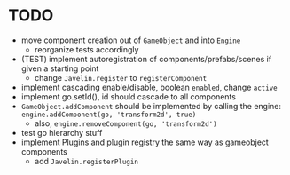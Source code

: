 # TODO #

* move component creation out of `GameObject` and into `Engine`
    * reorganize tests accordingly
* (TEST) implement autoregistration of components/prefabs/scenes if given a starting point
    * change `Javelin.register` to `registerComponent`
* implement cascading enable/disable, boolean `enabled`, change `active`
* implement go.setId(), id should cascade to all components
* `GameObject.addComponent` should be implemented by calling the engine: `engine.addComponent(go, 'transform2d', true)`
    * also, `engine.removeComponent(go, 'transform2d')`
* test go hierarchy stuff
* implement Plugins and plugin registry the same way as gameobject components
    * add `Javelin.registerPlugin`
